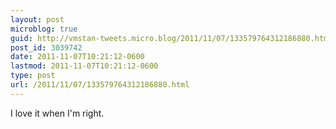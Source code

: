 ```yaml
---
layout: post
microblog: true
guid: http://vmstan-tweets.micro.blog/2011/11/07/133579764312186880.html
post_id: 3039742
date: 2011-11-07T10:21:12-0600
lastmod: 2011-11-07T10:21:12-0600
type: post
url: /2011/11/07/133579764312186880.html
---
```

I love it when I'm right.
